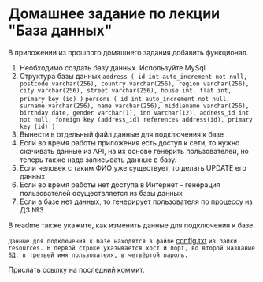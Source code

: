 # Домашнее задание по лекции "База данных"
В приложении из прошлого домашнего задания добавить функционал.

1) Необходимо создать базу данных. Используйте MySql
2) Структура базы данных
`address ( id int auto_increment not null, postcode varchar(256), country varchar(256), region varchar(256), city varchar(256), street varchar(256), house int, flat int, primary key (id) )`
`persons ( id int auto_increment not null, surname varchar(256), name varchar(256), middlename varchar(256), birthday date, gender varchar(1), inn varchar(12), address_id int not null, foreign key (address_id) references address(id), primary key (id) )`
3) Вынести в отдельный файл данные для подключения к базе
4) Если во время работы приложения есть доступ к сети, то нужно скачивать данные из API, на их основе генерить пользователей, но теперь также надо записывать данные в базу.
5) Если человек с таким ФИО уже существует, то делать UPDATE его данных
6) Если во время работы нет доступа в Интернет - генерация пользователей осуществляется из базы данных
7) Если в базе нет данных, то генерирует пользователя по процессу из ДЗ №3

В readme также укажите, как изменить данные для подключения к базе.

`Данные для подключения к базе находятся в файле` [config.txt](../blob/SQL/src/main/resources/config.txt) `из папки resources. В первой строке указывается хост и порт, во второй название БД, в третьей имя пользователя, в четвёртой пароль.`

Прислать ссылку на последний коммит.
